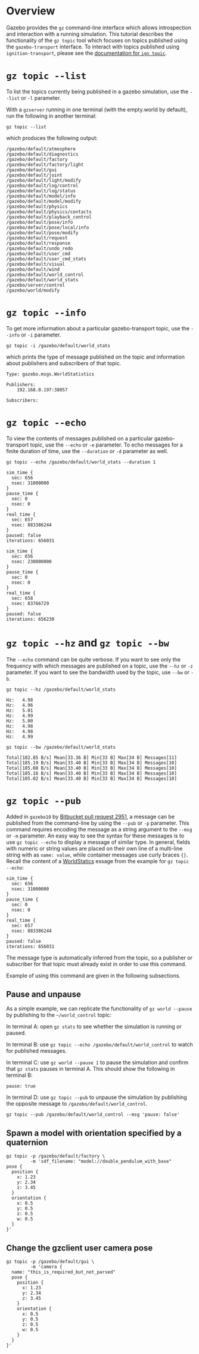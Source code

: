 # Overview

Gazebo provides the `gz` command-line interface which allows introspection
and interaction with a running simulation.
This tutorial describes the functionality of the `gz topic` tool which
focuses on topics published using the `gazebo-transport` interface.
To interact with topics published using `ignition-transport`,
please see the [documentation for `ign topic`](https://github.com/ignitionrobotics/ign-transport/blob/ign-transport9/tutorials/10_logging.md#running-the-examples).

# `gz topic --list`

To list the topics currently being published in a gazebo simulation,
use the `--list` or `-l` parameter.

With a `gzserver` running in one terminal (with the empty.world by default),
run the following in another terminal:

~~~
gz topic --list
~~~

which produces the following output:

~~~
/gazebo/default/atmosphere
/gazebo/default/diagnostics
/gazebo/default/factory
/gazebo/default/factory/light
/gazebo/default/gui
/gazebo/default/joint
/gazebo/default/light/modify
/gazebo/default/log/control
/gazebo/default/log/status
/gazebo/default/model/info
/gazebo/default/model/modify
/gazebo/default/physics
/gazebo/default/physics/contacts
/gazebo/default/playback_control
/gazebo/default/pose/info
/gazebo/default/pose/local/info
/gazebo/default/pose/modify
/gazebo/default/request
/gazebo/default/response
/gazebo/default/undo_redo
/gazebo/default/user_cmd
/gazebo/default/user_cmd_stats
/gazebo/default/visual
/gazebo/default/wind
/gazebo/default/world_control
/gazebo/default/world_stats
/gazebo/server/control
/gazebo/world/modify
~~~

# `gz topic --info`

To get more information about a particular gazebo-transport topic, use the
`--info` or `-i` parameter.

~~~
gz topic -i /gazebo/default/world_stats
~~~

which prints the type of message published on the topic and information
about publishers and subscribers of that topic.

~~~
Type: gazebo.msgs.WorldStatistics

Publishers:
	192.168.0.197:38057

Subscribers:

~~~

# `gz topic --echo`

To view the contents of messages published on a particular gazebo-transport
topic, use the `--echo` or `-e` parameter. To echo messages for a finite
duration of time, use the `--duration` or `-d` parameter as well.

~~~
gz topic --echo /gazebo/default/world_stats --duration 1
~~~

~~~
sim_time {
  sec: 656
  nsec: 31000000
}
pause_time {
  sec: 0
  nsec: 0
}
real_time {
  sec: 657
  nsec: 883386244
}
paused: false
iterations: 656031

sim_time {
  sec: 656
  nsec: 230000000
}
pause_time {
  sec: 0
  nsec: 0
}
real_time {
  sec: 658
  nsec: 83766729
}
paused: false
iterations: 656230
~~~

# `gz topic --hz` and `gz topic --bw`

The `--echo` command can be quite verbose. If you want to see only the
frequency with which messages are published on a topic, use the `--hz`
or `-z` parameter. If you want to see the bandwidth used by the topic,
use `--bw` or `-b`.

~~~
gz topic --hz /gazebo/default/world_stats
~~~

~~~
Hz:   4.98
Hz:   4.96
Hz:   5.01
Hz:   4.99
Hz:   5.00
Hz:   4.98
Hz:   4.98
Hz:   4.99
~~~

~~~
gz topic --bw /gazebo/default/world_stats
~~~

~~~
Total[182.85 B/s] Mean[33.36 B] Min[33 B] Max[34 B] Messages[11]
Total[185.19 B/s] Mean[33.40 B] Min[33 B] Max[34 B] Messages[10]
Total[185.08 B/s] Mean[33.40 B] Min[33 B] Max[34 B] Messages[10]
Total[185.16 B/s] Mean[33.40 B] Min[33 B] Max[34 B] Messages[10]
Total[185.02 B/s] Mean[33.40 B] Min[33 B] Max[34 B] Messages[10]
~~~

# `gz topic --pub`

Added in `gazebo10` by [Bitbucket pull request 2951](https://osrf-migration.github.io/gazebo-gh-pages/#!/osrf/gazebo/pull-requests/2951/page/1),
a message can be published from the command-line by using the `--pub`
or `-p` parameter. This command requires encoding the message as a string
argument to the `--msg` or `-m` parameter. An easy way to see the syntax
for these messages is to use `gz topic --echo` to display a message of
similar type. In general, fields with numeric or string values are placed
on their own line of a multi-line string with as `name: value`, while
container messages use curly braces `{}`. Recall the content of a
[WorldStatics](http://osrf-distributions.s3.amazonaws.com/gazebo/msg-api/9.0.0/world__stats_8proto.html)
essage from the example for `gz topic --echo`:

~~~
sim_time {
  sec: 656
  nsec: 31000000
}
pause_time {
  sec: 0
  nsec: 0
}
real_time {
  sec: 657
  nsec: 883386244
}
paused: false
iterations: 656031
~~~

The message type is automatically inferred from the topic, so a publisher
or subscriber for that topic must already exist in order to use this command.

Example of using this command are given in the following subsections.

## Pause and unpause

As a simple example, we can replicate the functionality of `gz world --pause`
by publishing to the `~/world_control` topic:

In terminal A: open `gz stats` to see whether the simulation is running
or paused.

In terminal B: use `gz topic --echo /gazebo/default/world_control` to
watch for published messages.

In terminal C: use `gz world --pause 1` to pause the simulation and confirm
that `gz stats` pauses in terminal A. This should show the following in
terminal B:

~~~
pause: true

~~~

In terminal D: use `gz topic --pub` to unpause the simulation by publishing
the opposite message to `/gazebo/default/world_control`.

~~~
gz topic --pub /gazebo/default/world_control --msg 'pause: false'
~~~

## Spawn a model with orientation specified by a quaternion

~~~
gz topic -p /gazebo/default/factory \
         -m 'sdf_filename: "model://double_pendulum_with_base"
pose {
  position {
    x: 1.23
    y: 2.34
    z: 3.45
  }
  orientation {
    x: 0.5
    y: 0.5
    z: 0.5
    w: 0.5
  }
}'
~~~

## Change the gzclient user camera pose

~~~
gz topic -p /gazebo/default/gui \
         -m 'camera {
  name: "this_is_required_but_not_parsed"
  pose {
    position {
      x: 1.23
      y: 2.34
      z: 3.45
    }
    orientation {
      x: 0.5
      y: 0.5
      z: 0.5
      w: 0.5
    }
  }
}'
~~~
